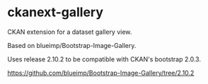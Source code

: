 ckanext-gallery
===============

CKAN extension for a dataset gallery view.

Based on blueimp/Bootstrap-Image-Gallery.

Uses release 2.10.2 to be compatible with CKAN's bootstrap 2.0.3.

https://github.com/blueimp/Bootstrap-Image-Gallery/tree/2.10.2

